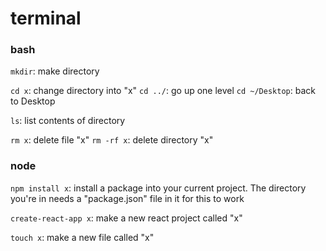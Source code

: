 # terminal

### bash

`mkdir`: make directory

`cd x`: change directory into "x"
`cd ../`: go up one level
`cd ~/Desktop`: back to Desktop

`ls`: list contents of directory

`rm x`: delete file "x"
`rm -rf x`: delete directory "x"

### node

`npm install x`: install a package into your current project. The directory you're in needs a "package.json" file in it for this to work

`create-react-app x`: make a new react project called "x"

`touch x`: make a new file called "x"
